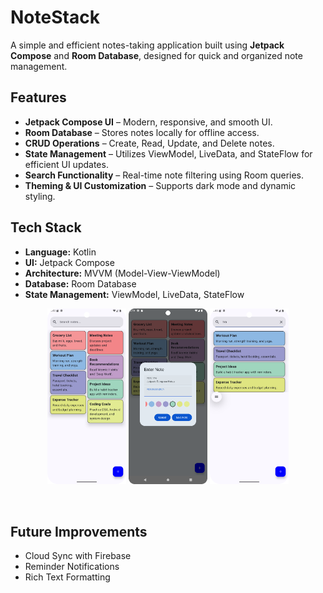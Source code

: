 # NoteStack

A simple and efficient notes-taking application built using **Jetpack Compose** and **Room Database**, designed for quick and organized note management.

## Features
- **Jetpack Compose UI** – Modern, responsive, and smooth UI.
- **Room Database** – Stores notes locally for offline access.
- **CRUD Operations** – Create, Read, Update, and Delete notes.
- **State Management** – Utilizes ViewModel, LiveData, and StateFlow for efficient UI updates.
- **Search Functionality** – Real-time note filtering using Room queries.
- **Theming & UI Customization** – Supports dark mode and dynamic styling.

## Tech Stack
- **Language:** Kotlin
- **UI:** Jetpack Compose
- **Architecture:** MVVM (Model-View-ViewModel)
- **Database:** Room Database
- **State Management:** ViewModel, LiveData, StateFlow

<p align="center">
  <img src="Screenshot_20250414_174320.png" alt="Home Screen" width="25%" />
  <img src="Screenshot_20250330_142002.png" alt="Add Note Dialog" width="25%" />
  <img src="Screenshot_20250414_174436.png" alt="Search" width="25%" />
</p>

<br>

## Future Improvements
- Cloud Sync with Firebase
- Reminder Notifications
- Rich Text Formatting
